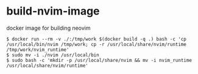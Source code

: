 # build-nvim-image
docker image for building neovim

```
$ docker run --rm -v ./:/tmp/work $(docker build -q .) bash -c 'cp /usr/local/bin/nvim /tmp/work; cp -r /usr/local/share/nvim/runtime /tmp/work/nvim_runtime'
$ sudo mv -i ./nvim /usr/local/bin
$ sudo bash -c 'mkdir -p /usr/local/share/nvim && mv -i nvim_runtime /usr/local/share/nvim/runtime'
```
